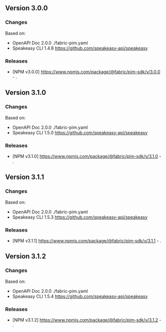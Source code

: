 

## Version 3.0.0
### Changes
Based on:
- OpenAPI Doc 2.0.0 ./fabric-pim.yaml
- Speakeasy CLI 1.4.8 https://github.com/speakeasy-api/speakeasy
### Releases
- [NPM v3.0.0] https://www.npmjs.com/package/@fabric/pim-sdk/v/3.0.0 - .

## Version 3.1.0
### Changes
Based on:
- OpenAPI Doc 2.0.0 ./fabric-pim.yaml
- Speakeasy CLI 1.5.0 https://github.com/speakeasy-api/speakeasy
### Releases
- [NPM v3.1.0] https://www.npmjs.com/package/@fabric/pim-sdk/v/3.1.0 - .

## Version 3.1.1
### Changes
Based on:
- OpenAPI Doc 2.0.0 ./fabric-pim.yaml
- Speakeasy CLI 1.5.3 https://github.com/speakeasy-api/speakeasy
### Releases
- [NPM v3.1.1] https://www.npmjs.com/package/@fabric/pim-sdk/v/3.1.1 - .

## Version 3.1.2
### Changes
Based on:
- OpenAPI Doc 2.0.0 ./fabric-pim.yaml
- Speakeasy CLI 1.5.4 https://github.com/speakeasy-api/speakeasy
### Releases
- [NPM v3.1.2] https://www.npmjs.com/package/@fabric/pim-sdk/v/3.1.2 - .